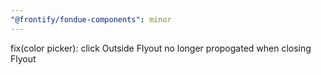 ```yaml
---
"@frontify/fondue-components": minor
---
```


fix(color picker): click Outside Flyout no longer propogated when closing Flyout
